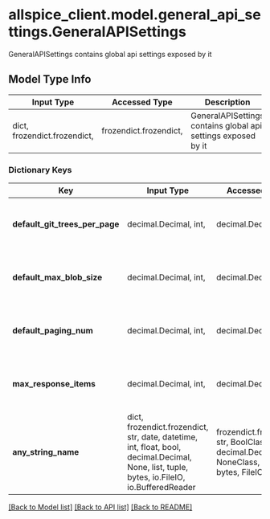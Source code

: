 # allspice_client.model.general_api_settings.GeneralAPISettings

GeneralAPISettings contains global api settings exposed by it

## Model Type Info
Input Type | Accessed Type | Description | Notes
------------ | ------------- | ------------- | -------------
dict, frozendict.frozendict,  | frozendict.frozendict,  | GeneralAPISettings contains global api settings exposed by it | 

### Dictionary Keys
Key | Input Type | Accessed Type | Description | Notes
------------ | ------------- | ------------- | ------------- | -------------
**default_git_trees_per_page** | decimal.Decimal, int,  | decimal.Decimal,  |  | [optional] value must be a 64 bit integer
**default_max_blob_size** | decimal.Decimal, int,  | decimal.Decimal,  |  | [optional] value must be a 64 bit integer
**default_paging_num** | decimal.Decimal, int,  | decimal.Decimal,  |  | [optional] value must be a 64 bit integer
**max_response_items** | decimal.Decimal, int,  | decimal.Decimal,  |  | [optional] value must be a 64 bit integer
**any_string_name** | dict, frozendict.frozendict, str, date, datetime, int, float, bool, decimal.Decimal, None, list, tuple, bytes, io.FileIO, io.BufferedReader | frozendict.frozendict, str, BoolClass, decimal.Decimal, NoneClass, tuple, bytes, FileIO | any string name can be used but the value must be the correct type | [optional]

[[Back to Model list]](../../README.md#documentation-for-models) [[Back to API list]](../../README.md#documentation-for-api-endpoints) [[Back to README]](../../README.md)

